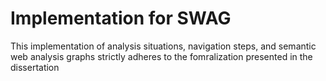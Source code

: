# Implementation for SWAG
This implementation of analysis situations, navigation steps, and semantic web analysis graphs strictly adheres to the fomralization presented in the dissertation
